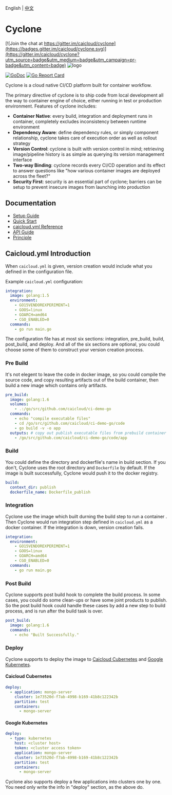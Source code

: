 English | [中文](README_zh-CN.md)
# Cyclone

[![Join the chat at https://gitter.im/caicloud/cyclone](https://badges.gitter.im/caicloud/cyclone.svg)](https://gitter.im/caicloud/cyclone?utm_source=badge&utm_medium=badge&utm_campaign=pr-badge&utm_content=badge)
![logo](docs/logo.jpeg)

[![GoDoc](https://godoc.org/github.com/caicloud/cyclone?status.svg)](https://godoc.org/github.com/caicloud/cyclone)
[![Go Report Card](https://goreportcard.com/badge/github.com/caicloud/cyclone)](https://goreportcard.com/report/github.com/caicloud/cyclone)

Cyclone is a cloud native CI/CD platform built for container workflow.

The primary directive of cyclone is to ship code from local development all the way to container engine of choice, either running in test or production environment. Features of cyclone includes:

- **Container Native**: every build, integration and deployment runs in container, completely excludes inconsistency between runtime environment
- **Dependency Aware**: define dependency rules, or simply component relationship, cyclone takes care of execution order as well as rollout strategy
- **Version Control**: cyclone is built with version control in mind; retrieving image/pipeline history is as simple as querying its version management interface
- **Two-way Binding**: cyclone records every CI/CD operation and its effect to answer questions like "how various container images are deployed across the fleet?"
- **Security First**: security is an essential part of cyclone; barriers can be setup to prevent insecure images from launching into production

## Documentation
* [Setup Guide](./docs/setup.md)
* [Quick Start](./docs/quick-start.md)
* [caicloud.yml Reference](./docs/caicloud-yml-reference.md)
* [API Guide](http://118.193.142.27:7099/apidocs/)
* [Principle](./docs/principle.md)

## Caicloud.yml Introduction

When `caicloud.yml` is given, version creation would include what you defined in the configuration file.

Example `caicloud.yml` configuration:

```yml
integration:
  image: golang:1.5
  environment:
    - GO15VENDOREXPERIMENT=1
    - GOOS=linux
    - GOARCH=amd64
    - CGO_ENABLED=0
  commands:
    - go run main.go
```

The configuration file has at most six sections: integration, pre\_build, build, post_build, and deploy. And all of the six sections are optional, you could choose some of them to construct your version creation process.

### Pre Build

It's not elegent to leave the code in docker image, so you could compile the source code, and copy resulting artifacts out of the build container, then build a new image which contains only artifacts.

```yml
pre_build:
  image: golang:1.6
  volumes:
    - .:/go/src/github.com/caicloud/ci-demo-go
  commands:
    - echo "compile executable files"
    - cd /go/src/github.com/caicloud/ci-demo-go/code
    - go build -v -o app
  outputs: # copy out publish executable files from prebuild container
    - /go/src/github.com/caicloud/ci-demo-go/code/app
```

### Build

You could define the directory and dockerfile's name in build section. If you don't, Cyclone uses the root directory and `Dockerfile` by default. If the image is built successfully, Cyclone would push it to the docker registry.

```yml
build:
  context_dir: publish
  dockerfile_name: Dockerfile_publish
```

### Integration

Cyclone use the image  which built durning the build step to run a container . Then Cyclone would run integration step defined in `caicloud.yml` as a docker container. If the integration is down, version creation fails.

```yml
integration:
  environment:
    - GO15VENDOREXPERIMENT=1
    - GOOS=linux
    - GOARCH=amd64
    - CGO_ENABLED=0
  commands:
    - go run main.go
```

### Post Build

Cyclone supports post build hook to complete the build process. In some cases, you could do some clean-ups or have some joint products to publish. So the post build hook could handle these cases by add a new step to build process, and is run after the build task is over.

```yml
post_build:
  image: golang:1.6
  commands:
    - echo "Built Successfully."
```

### Deploy

Cyclone supports to deploy the image to [Caicloud Cubernetes](https://caicloud.io/products/cubernetes) and [Google Kubernetes](http://kubernetes.io/).

#### Caicloud Cubernetes

```yml
deploy:
  - application: mongo-server
    cluster: 1e73520d-f7ab-4998-b169-41b8c122342b
    partition: test
    containers:
      - mongo-server
```

#### Google Kubernetes

```yml
deploy:
  - type: kubernetes 
    host: <cluster host>
    token: <cluster access token>
    application: mongo-server
    cluster: 1e73520d-f7ab-4998-b169-41b8c122342b
    partition: test
    containers:
      - mongo-server
```

Cyclone also supports deploy a few applications into clusters one by one. You need only write the info in "deploy" section, as the above do.
